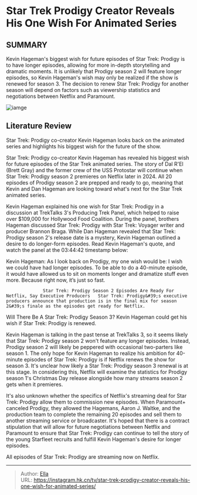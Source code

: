 # Star Trek Prodigy Creator Reveals His One Wish For Animated Series


## SUMMARY 



  Kevin Hageman&#39;s biggest wish for future episodes of Star Trek: Prodigy is to have longer episodes, allowing for more in-depth storytelling and dramatic moments.   It is unlikely that Prodigy season 2 will feature longer episodes, so Kevin Hageman&#39;s wish may only be realized if the show is renewed for season 3.   The decision to renew Star Trek: Prodigy for another season will depend on factors such as viewership statistics and negotiations between Netflix and Paramount.  

![iamge](https://static1.srcdn.com/wordpress/wp-content/uploads/2024/01/star-trek-prodigy-kevin-hageman-wants-longer-episodes.jpg)

## Literature Review

Star Trek: Prodigy co-creator Kevin Hageman looks back on the animated series and highlights his biggest wish for the future of the show.




Star Trek: Prodigy co-creator Kevin Hageman has revealed his biggest wish for future episodes of the Star Trek animated series. The story of Dal R&#39;El (Brett Gray) and the former crew of the USS Protostar will continue when Star Trek: Prodigy season 2 premieres on Netflix later in 2024. All 20 episodes of Prodigy season 2 are prepped and ready to go, meaning that Kevin and Dan Hageman are looking toward what&#39;s next for the Star Trek animated series.




Kevin Hageman explained his one wish for Star Trek: Prodigy in a discussion at TrekTalks 3&#39;s Producing Trek Panel, which helped to raise over $109,000 for Hollywood Food Coalition. During the panel, brothers Hageman discussed Star Trek: Prodigy with Star Trek: Voyager writer and producer Brannon Braga. While Dan Hageman revealed that Star Trek: Prodigy season 2&#39;s release date is a mystery, Kevin Hageman outlined a desire to do longer-form episodes. Read Kevin Hageman&#39;s quote, and watch the panel at the 03:44:42 timestamp below:


Kevin Hageman: As I look back on Prodigy, my one wish would be: I wish we could have had longer episodes. To be able to do a 40-minute episode, it would have allowed us to sit on moments longer and dramatize stuff even more. Because right now, it’s just so fast.



 




                  Star Trek: Prodigy Season 2 Episodes Are Ready For Netflix, Say Executive Producers   Star Trek: Prodigy&#39;s executive producers announce that production is in the final mix for season 2&#39;s finale as the episodes get ready for Netflix.   


 Will There Be A Star Trek: Prodigy Season 3? 
Kevin Hageman could get his wish if Star Trek: Prodigy is renewed.
          

Kevin Hageman is talking in the past tense at TrekTalks 3, so it seems likely that Star Trek: Prodigy season 2 won&#39;t feature any longer episodes. Instead, Prodigy season 2 will likely be peppered with occasional two-parters like season 1. The only hope for Kevin Hageman to realize his ambition for 40-minute episodes of Star Trek: Prodigy is if Netflix renews the show for season 3. It&#39;s unclear how likely a Star Trek: Prodigy season 3 renewal is at this stage. In considering this, Netflix will examine the statistics for Prodigy season 1&#39;s Christmas Day release alongside how many streams season 2 gets when it premieres.




It&#39;s also unknown whether the specifics of Netflix&#39;s streaming deal for Star Trek: Prodigy allow them to commission new episodes. When Paramount&#43; canceled Prodigy, they allowed the Hagemans, Aaron J. Waltke, and the production team to complete the remaining 20 episodes and sell them to another streaming service or broadcaster. It&#39;s hoped that there is a contract stipulation that will allow for future negotiations between Netflix and Paramount to ensure that Star Trek: Prodigy can continue to tell the story of the young Starfleet recruits and fulfill Kevin Hageman&#39;s desire for longer episodes.



All episodes of Star Trek: Prodigy are streaming now on Netflix.






---

> Author: [Ella](https://instagram.hk.cn/)  
> URL: https://instagram.hk.cn/tv/star-trek-prodigy-creator-reveals-his-one-wish-for-animated-series/  

